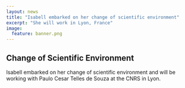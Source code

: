 ```yaml
---
layout: news
title: "Isabell embarked on her change of scientific environment"  
excerpt: "She will work in Lyon, France" 
image:
  feature: banner.png
---
```


## Change of Scientific Environment

Isabell embarked on her change of scientific environment and will be working with Paulo Cesar Telles de Souza at the CNRS in Lyon.
